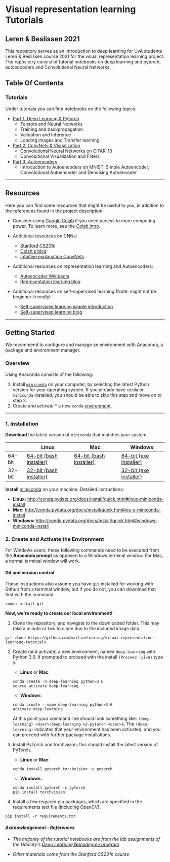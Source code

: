 # Visual representation learning Tutorials
## Leren & Beslissen 2021

This repository serves as an introduction to deep learning for UvA students Leren & Beslissen course 2021 for the visual representation learning project. The repository consist of tutorial notebooks on deep learning and pytorch, autoencoders and Convolutional Neural Networks.

## Table Of Contents

### Tutorials

Under tutorials you can find notebooks on the following topics.

* [Part 1: Deep Learning & Pytorch](https://github.com/martinetoering/visual-representation-learning-tutorials/tree/master/tutorials/part-1-pytorch-deep-learning)
    * Tensors and Neural Networks 
    * Training and backpropagation
    * Validation and Inference
    * Loading images and Transfer learning
* [Part 2: ConvNets & Visualization](https://github.com/martinetoering/visual-representation-learning-tutorials/tree/master/tutorials/part-2-convnets-and-visualization)
    * Convolutional Neural Networks on CIFAR-10
    * Convolutional Visualization and Filters
* [Part 3: Autoencoders](https://github.com/martinetoering/visual-representation-learning-tutorials/tree/master/tutorials/part-3-autoencoders)
    * Introduction to Autoencoders on MNIST: Simple Autoencoder, Convolutional Autoencoder and Denoising Autoencoder

---

## Resources 

Here you can find some resources that might be useful to you, in addition to the references found in the project description.

* Consider using [Google Colab](https://colab.research.google.com/) if you need access to more computing power. To learn more, see the [Colab intro](https://colab.research.google.com/notebooks/intro.ipynb).

* Additional resources on CNNs:
    * [Stanford CS231n](http://cs231n.github.io/)
    * [Colah's blog](https://colah.github.io/)
    * [Intuitive explanation ConvNets](https://ujjwalkarn.me/2016/08/11/intuitive-explanation-convnets/)
    
* Additional resources on representation learning and Autoencoders:
    * [Autoencoder Wikipedia](https://en.wikipedia.org/wiki/Autoencoder)
    * [Representation learning blog](https://neptune.ai/blog/understanding-representation-learning-with-autoencoder-everything-you-need-to-know-about-representation-and-feature-learning)

* Additional resources on self-supervised learning (Note: might not be beginner-friendly)
    * [Self-supervised learning simple introduction](https://medium.com/analytics-vidhya/what-is-self-supervised-learning-in-computer-vision-a-simple-introduction-def3302d883d)
    * [Self-supervised learning blog](https://lilianweng.github.io/lil-log/2019/11/10/self-supervised-learning.html)


---


## Getting Started

We recommend to configure and manage an environment with Anaconda, a package and environment manager.

### Overview
Using Anaconda consists of the following:

1. Install [`miniconda`](http://conda.pydata.org/miniconda.html) on your computer, by selecting the latest Python version for your operating system. If you already have `conda` or `miniconda` installed, you should be able to skip this step and move on to step 2.
2. Create and activate * a new `conda` [environment](http://conda.pydata.org/docs/using/envs.html).

---

### 1. Installation

**Download** the latest version of `miniconda` that matches your system.

|        | Linux | Mac | Windows | 
|--------|-------|-----|---------|
| 64-bit | [64-bit (bash installer)][lin64] | [64-bit (bash installer)][mac64] | [64-bit (exe installer)][win64]
| 32-bit | [32-bit (bash installer)][lin32] |  | [32-bit (exe installer)][win32]

[win64]: https://repo.continuum.io/miniconda/Miniconda3-latest-Windows-x86_64.exe
[win32]: https://repo.continuum.io/miniconda/Miniconda3-latest-Windows-x86.exe
[mac64]: https://repo.continuum.io/miniconda/Miniconda3-latest-MacOSX-x86_64.sh
[lin64]: https://repo.continuum.io/miniconda/Miniconda3-latest-Linux-x86_64.sh
[lin32]: https://repo.continuum.io/miniconda/Miniconda3-latest-Linux-x86.sh

**Install** [miniconda](http://conda.pydata.org/miniconda.html) on your machine. Detailed instructions:

- **Linux:** http://conda.pydata.org/docs/install/quick.html#linux-miniconda-install
- **Mac:** http://conda.pydata.org/docs/install/quick.html#os-x-miniconda-install
- **Windows:** http://conda.pydata.org/docs/install/quick.html#windows-miniconda-install

### 2. Create and Activate the Environment

For Windows users, these following commands need to be executed from the **Anaconda prompt** as opposed to a Windows terminal window. For Mac, a normal terminal window will work. 

#### Git and version control
These instructions also assume you have `git` installed for working with Github from a terminal window, but if you do not, you can download that first with the command:
```
conda install git
```

**Now, we're ready to create our local environment!**

1. Clone the repository, and navigate to the downloaded folder. This may take a minute or two to clone due to the included image data.
```
git clone https://github.com/martinetoering/visual-representation-learning-tutorials
```

2. Create (and activate) a new environment, named `deep-learning` with Python 3.6. If prompted to proceed with the install `(Proceed [y]/n)` type y.

	- __Linux__ or __Mac__: 
	```
	conda create -n deep-learning python=3.6
	source activate deep-learning
	```
	- __Windows__: 
	```
	conda create --name deep-learning python=3.6
	activate deep-learning
	```
	
	At this point your command line should look something like: `(deep-learning) <User>:deep-learning-v2-pytorch <user>$`. The `(deep-learning)` indicates that your environment has been activated, and you can proceed with further package installations.

3. Install PyTorch and torchvision; this should install the latest version of PyTorch.
	
	- __Linux__ or __Mac__: 
	```
	conda install pytorch torchvision -c pytorch 
	```
	- __Windows__: 
	```
	conda install pytorch -c pytorch
	pip install torchvision
	```

6. Install a few required pip packages, which are specified in the requirements text file (including OpenCV).
```
pip install -r requirements.txt
```


#### _Acknowledgement - References_

* _The majority of the tutorial notebooks are from the lab assignments of the Udacity's [Deep Learning Nanodegree program](https://www.udacity.com/course/deep-learning-nanodegree--nd101)_

* _Other materials come from the Stanford CS231n course_
